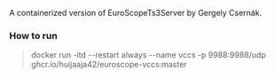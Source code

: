 A containerized version of EuroScopeTs3Server by Gergely Csernák.

### How to run

> docker run -itd --restart always --name vccs -p 9988:9988/udp ghcr.io/huijaaja42/euroscope-vccs:master
